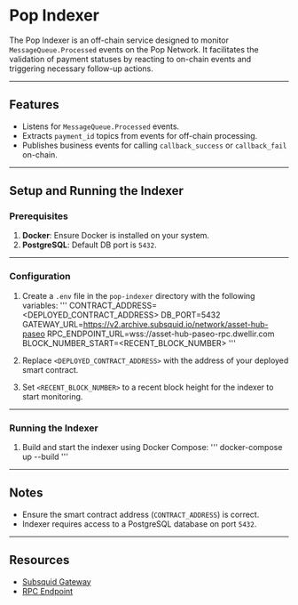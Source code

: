 # Pop Indexer

The Pop Indexer is an off-chain service designed to monitor `MessageQueue.Processed` events on the Pop Network. It facilitates the validation of payment statuses by reacting to on-chain events and triggering necessary follow-up actions.

---

## Features
- Listens for `MessageQueue.Processed` events.
- Extracts `payment_id` topics from events for off-chain processing.
- Publishes business events for calling `callback_success` or `callback_fail` on-chain.

---

## Setup and Running the Indexer

### Prerequisites
1. **Docker**: Ensure Docker is installed on your system.
2. **PostgreSQL**: Default DB port is `5432`.

---

### Configuration
1. Create a `.env` file in the `pop-indexer` directory with the following variables:
   '''
   CONTRACT_ADDRESS=<DEPLOYED_CONTRACT_ADDRESS>
   DB_PORT=5432
   GATEWAY_URL=https://v2.archive.subsquid.io/network/asset-hub-paseo
   RPC_ENDPOINT_URL=wss://asset-hub-paseo-rpc.dwellir.com
   BLOCK_NUMBER_START=<RECENT_BLOCK_NUMBER>
   '''

2. Replace `<DEPLOYED_CONTRACT_ADDRESS>` with the address of your deployed smart contract.

3. Set `<RECENT_BLOCK_NUMBER>` to a recent block height for the indexer to start monitoring.

---

### Running the Indexer
1. Build and start the indexer using Docker Compose:
   '''
   docker-compose up --build
   '''

---

## Notes
- Ensure the smart contract address (`CONTRACT_ADDRESS`) is correct.
- Indexer requires access to a PostgreSQL database on port `5432`.

---

## Resources
- [Subsquid Gateway](https://v2.archive.subsquid.io/network/asset-hub-paseo)
- [RPC Endpoint](https://asset-hub-paseo-rpc.dwellir.com)
